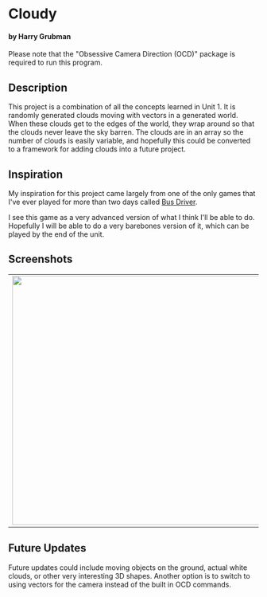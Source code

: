 <html>
<body>
  <h1>Cloudy<h4> by Harry Grubman</h4></h1>
  <p>Please note that the "Obsessive Camera Direction (OCD)" package is required to run this program.</p>
  <h2>Description</h2>
  <p>This project is a combination of all the concepts learned in Unit 1. It is randomly generated clouds moving with vectors in a generated world. When these clouds get to the edges of the world, they wrap around so that the clouds never leave the sky barren. The clouds are in an array so the number of clouds is easily variable, and hopefully this could be converted to a framework for adding clouds into a future project.</p>
  <h2>Inspiration</h2>
  <p>My inspiration for this project came largely from one of the only games that I've ever played for more than two days called <a href="http://www.busdrivergame.com/">Bus Driver</a>.</p>
  <p>I see this game as a very advanced version of what I think I'll be able to do. Hopefully I will be able to do a very barebones version of it, which can be played by the end of the unit.</p>
  <h2>Screenshots</h2>
  <table style="width:100%">
    <tr>
      <td><img src="http://i.imgur.com/SiqO9J2.png" width=500px height=auto></td>
      <td><img src="http://i.imgur.com/9w1S5v5.png" width=500px height=auto></td>
    </tr>
  </table>
  <h2>Future Updates</h2>
  <p>Future updates could include moving objects on the ground, actual white clouds, or other very interesting 3D shapes. Another option is to switch to using vectors for the camera instead of the built in OCD commands.</p>
</body>
</html>

